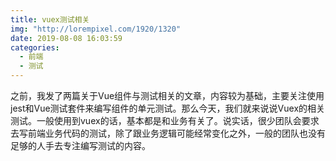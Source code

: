 ```yaml
---
title: vuex测试相关
img: "http://lorempixel.com/1920/1320"
date: 2019-08-08 16:03:59
categories: 
  - 前端 
  - 测试
---
```


之前，我发了两篇关于Vue组件与测试相关的文章，内容较为基础，主要关注使用jest和Vue测试套件来编写组件的单元测试。那么今天，我们就来说说Vuex的相关测试。一般使用到vuex的话，基本都是和业务有关了。说实话，很少团队会要求去写前端业务代码的测试，除了跟业务逻辑可能经常变化之外，一般的团队也没有足够的人手去专注编写测试的内容。
